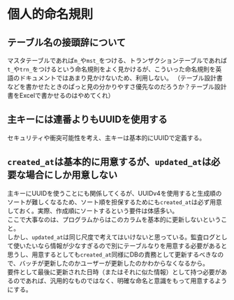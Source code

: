 # 個人的命名規則

## テーブル名の接頭辞について

マスタテーブルであれば`m_`や`mst_`をつける、トランザクションテーブルであれば`t_`や`trn_`をつけるという命名規則をよく見かけるが、こういった命名規則を英語のドキュメントではあまり見かけないため、利用しない。
（テーブル設計書などを書かせたときのぱっと見の分かりやすさ優先なのだろうか？テーブル設計書をExcelで書かせるのはやめてくれ）


## 主キーには連番よりもUUIDを使用する

セキュリティや衝突可能性を考え、主キーは基本的にUUIDで定義する。


## `created_at`は基本的に用意するが、`updated_at`は必要な場合にしか用意しない

主キーにUUIDを使うことにも関係してくるが、UUIDv4を使用すると生成順のソートが難しくなるため、ソート順を担保するためにも`created_at`は必ず用意しておく。実際、作成順にソートするという要件は体感多い。  
ここで大事なのは、プログラムからはこのカラムを基本的に更新しないということ。  
しかし、`updated_at`は同じ尺度で考えてはいけないと思っている。監査ログとして使いたいなら情報が少なすぎるので別にテーブルなりを用意する必要があると思うし、用意するとしても`created_at`同様にDBの責務として更新するべきなので、バッチが更新したのかユーザーが更新したのかわからなくなるから。  
要件として最後に更新された日時（またはそれに似た情報）として持つ必要があるのであれば、汎用的なものではなく、明確な命名と意識をもって用意するようにする。
